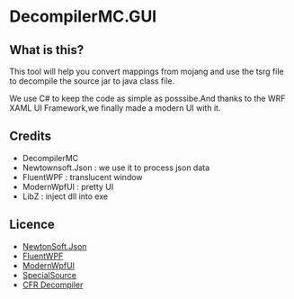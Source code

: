 # DecompilerMC.GUI

**What is this?**
-
This tool will help you convert mappings from mojang and use the tsrg file to decompile the source jar to java class file.

We use C# to keep the code as simple as posssibe.And thanks to the WRF XAML UI Framework,we finally made a modern UI with it.


**Credits**
-
- DecompilerMC
- Newtownsoft.Json : we use it to process json data
- FluentWPF : translucent window
- ModernWpfUI : pretty UI
- LibZ : inject dll into exe


**Licence**
-
- [NewtonSoft.Json](https://raw.githubusercontent.com/JamesNK/Newtonsoft.Json/master/LICENSE.md)
- [FluentWPF](https://raw.githubusercontent.com/sourcechord/FluentWPF/master/LICENSE)
- [ModernWpfUI](https://raw.githubusercontent.com/Kinnara/ModernWpf/master/LICENSE)
- [SpecialSource](https://raw.githubusercontent.com/md-5/SpecialSource/master/LICENSE)
- [CFR Decompiler](https://raw.githubusercontent.com/leibnitz27/cfr/master/LICENSE)
